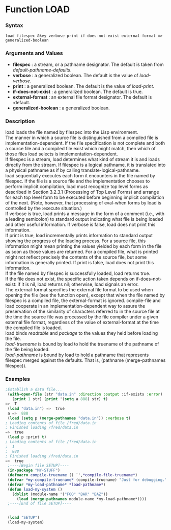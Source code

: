 <!-- Generated on 05/10/2020 by https://github.com/anto2oo/clhs-evolved -->

# Function LOAD

### Syntax
`load filespec &key verbose print if-does-not-exist external-format => generalized-boolean`  


### Arguments and Values
- **filespec** : a stream, or a pathname designator. The default is taken from *default-pathname-defaults*.   
- **verbose** : a generalized boolean. The default is the value of *load-verbose*.   
- **print** : a generalized boolean. The default is the value of *load-print*.   
- **if-does-not-exist** : a generalized boolean. The default is true.   
- **external-format** : an external file format designator. The default is :default.   
- **generalized-boolean** : a generalized boolean.   


### Description
load loads the file named by filespec into the Lisp environment.  
The manner in which a source file is distinguished from a compiled file is implementation-dependent. If the file specification is not complete and both a source file and a compiled file exist which might match, then which of those files load selects is implementation-dependent.  
If filespec is a stream, load determines what kind of stream it is and loads directly from the stream.  If filespec is a logical pathname, it is translated into a physical pathname as if by calling translate-logical-pathname.  
 load sequentially executes each form it encounters in the file named by filespec. If the file is a source file and the implementation chooses to perform implicit compilation, load must recognize top level forms as described in Section 3.2.3.1 (Processing of Top Level Forms) and arrange for each top level form to be executed before beginning implicit compilation of the next. (Note, however, that processing of eval-when forms by load is controlled by the :execute situation.)  
 If verbose is true, load prints a message in the form of a comment (i.e., with a leading semicolon) to standard output indicating what file is being loaded and other useful information.  If verbose is false, load does not print this information.  
If print is true, load incrementally prints information to standard output showing the progress of the loading process. For a source file, this information might mean printing the values yielded by each form in the file as soon as those values are returned. For a compiled file, what is printed might not reflect precisely the contents of the source file, but some information is generally printed. If print is false, load does not print this information.  
If the file named by filespec is successfully loaded, load returns true.  
If the file does not exist, the specific action taken depends on if-does-not-exist: if it is nil, load returns nil; otherwise, load signals an error.  
 The external-format specifies the external file format to be used when opening the file (see the function open), except that when the file named by filespec is a compiled file, the external-format is ignored. compile-file and load cooperate in an implementation-dependent way to assure the preservation of the similarity of characters referred to in the source file at the time the source file was processed by the file compiler under a given external file format, regardless of the value of external-format at the time the compiled file is loaded.  
 load binds *readtable* and *package* to the values they held before loading the file.  
 *load-truename* is bound by load to hold the truename of the pathname of the file being loaded.  
*load-pathname* is bound by load to hold a pathname that represents filespec merged against the defaults. That is, (pathname (merge-pathnames filespec)).



### Examples
```lisp 
;Establish a data file...
 (with-open-file (str "data.in" :direction :output :if-exists :error)
   (print 1 str) (print '(setq a 888) str) t)
=>  T
 (load "data.in") =>  true
 a =>  888
 (load (setq p (merge-pathnames "data.in")) :verbose t)
; Loading contents of file /fred/data.in
; Finished loading /fred/data.in
=>  true
 (load p :print t) 
; Loading contents of file /fred/data.in
;  1
;  888
; Finished loading /fred/data.in
=>  true
 ;----[Begin file SETUP]----
 (in-package "MY-STUFF")
 (defmacro compile-truename () `',*compile-file-truename*)
 (defvar *my-compile-truename* (compile-truename) "Just for debugging.")
 (defvar *my-load-pathname* *load-pathname*)
 (defun load-my-system ()
   (dolist (module-name '("FOO" "BAR" "BAZ"))
     (load (merge-pathnames module-name *my-load-pathname*))))
 ;----[End of file SETUP]----

 
 (load "SETUP")
 (load-my-system)
```
